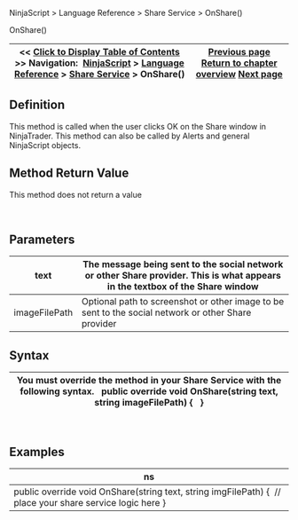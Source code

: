 ﻿


NinjaScript \> Language Reference \> Share Service \> OnShare()






















OnShare()







| \<\< [Click to Display Table of Contents](onshare.md) \>\> **Navigation:**     [NinjaScript](ninjascript.md) \> [Language Reference](language_reference_wip.md) \> [Share Service](share_service.md) \> OnShare() | [Previous page](onauthorizeaccount.md) [Return to chapter overview](share_service.md) [Next page](signature.md) |
| --- | --- |











## Definition


This method is called when the user clicks OK on the Share window in NinjaTrader. This method can also be called by Alerts and general NinjaScript objects.


## 


## Method Return Value


This method does not return a value


 


## Parameters




| text | The message being sent to the social network or other Share provider. This is what appears in the textbox of the Share window |
| --- | --- |
| imageFilePath | Optional path to screenshot or other image to be sent to the social network or other Share provider |



## 


## Syntax




| You must override the method in your Share Service with the following syntax.   public override void OnShare(string text, string imageFilePath) {   } |
| --- |



 


## Examples




| ns |
| --- |
| public override void OnShare(string text, string imgFilePath) {  // place your share service logic here } |



 








